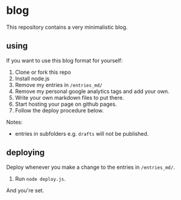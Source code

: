 # blog
This repository contains a very minimalistic blog.

## using
If you want to use this blog format for yourself:
1. Clone or fork this repo
2. Install node.js
3. Remove my entries in `/entries_md/`
4. Remove my personal google analytics tags and add your own.
4. Write your own markdown files to put there.
5. Start hosting your page on github pages.
6. Follow the deploy procedure below.

Notes:
- entries in subfolders e.g. `drafts` will not be published.

## deploying
Deploy whenever you make a change to the entries in `/entries_md/`.
1. Run `node deploy.js`.

And you're set. 